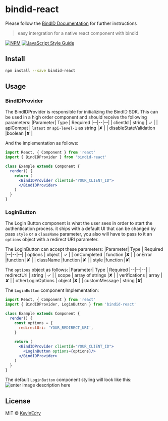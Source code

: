 # bindid-react
Please follow the [BindID Documentation](https://developer.bindid.io/docs/api/rest/topics/oidcAPIs/authorizationAPI/authorization_api) for further instructions

> easy intergration for a native react component with bindid

[![NPM](https://img.shields.io/npm/v/bindid-react.svg)](https://www.npmjs.com/package/bindid-react) [![JavaScript Style Guide](https://img.shields.io/badge/code_style-standard-brightgreen.svg)](https://standardjs.com)

## Install

```bash
npm install --save bindid-react
```

## Usage

### BindIDProvider
The BindIDProvider is responsible for initializing the BindID SDK. This can be used in a high order component and should receive the following parameters:
|Parameter| Type | Required
|--|--|--|
| clientId | string |	✓ |
| apiCompat | `latest` or `api-level-1` as string |✘ |
| disableStateValidation |boolean  |✘	 |

And the implementation as follows:
```jsx
import React, { Component } from 'react'
import { BindIDProvider } from 'bindid-react'

class Example extends Component {
  render() {
    return (
      <BindIDProvider clientId="YOUR_CLIENT_ID">
      </BindIDProvider>
    )
  }
}
```


### LoginButton
The Login Button component is what the user sees in order to start the authentication process. it ships with a default UI that can be changed by pass `style` or a `className` parameter, you also will have to pass to it an `options` object with a redirect URI parameter.

The LoginButton can accept these parameters:
|Parameter| Type | Required
|--|--|--|
| options | object |	✓ |
| onCompleted | function |✘ |
| onError |function  |✘	 |
| className |function  |✘ |
| style |function  |✘|

The `options` object as follows:
|Parameter| Type | Required
|--|--|--|
| redirectUri | string |	✓ |
| scope | array of strings |✘ |
| verifications | array  |✘	 |
| otherLoginOptions | object  |✘ |
| customMessage | string  |✘|

The `LoginButton` component Implementation:

```jsx
import React, { Component } from 'react'
import { BindIDProvider, LoginButton } from 'bindid-react'

class Example extends Component {
  render() {
    const options = {
      redirectUri: 'YOUR_REDIRECT_URI',
    }
    
    return (
      <BindIDProvider clientId="YOUR_CLIENT_ID">
        <LoginButton options={options}/>
      </BindIDProvider>
    )
  }
}
```

The default `LoginButton` component styling will look like this:
<br/>
![enter image description here](https://i.imgur.com/HaqhSbx.png)

## License

MIT © [KevinEdry](https://github.com/KevinEdry)

